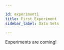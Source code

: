 ```yaml
---

id: experiment1
title: First Experiment
sidebar_label: Data Sets

---
```


Experiments are coming!

<script>
src="https://gist.github.com/MiriamPragmalingu/8bde2ac986f3f5b00181e074604814c5.js"
</script>